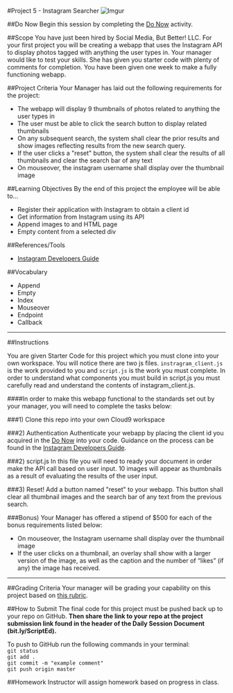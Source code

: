 #Project 5 - Instagram Searcher
![Imgur](http://i.imgur.com/P71EYPE.png)


##Do Now 
Begin this session by completing the [Do Now](doNow.md) activity.

##Scope
You have just been hired by Social Media, But Better! LLC. For your first project you will be creating a webapp that uses the Instagram API to display photos tagged with anything the user types in. Your manager would like to test your skills. She has given you starter code with plenty of comments for completion. You have been given one week to make a fully functioning webapp.  

##Project Criteria
Your Manager has laid out the following requirements for the project: 

* The webapp will display 9 thumbnails of photos related to anything the user types in
* The user must be able to click the search button to display related thumbnails
* On any subsequent search, the system shall clear the prior results and show images reflecting results from the new search query.
* If the user clicks a "reset" button, the system shall clear the results of all thumbnails and clear the search bar of any text
* On mouseover, the instagram username shall display over the thumbnail image


##Learning Objectives
By the end of this project the employee will be able to...

* Register their application with Instagram to obtain a client id
* Get information from Instagram using its API
* Append images to and HTML page
* Empty content from a selected div

##References/Tools
* [Instagram Developers Guide](https://instagram.com/developer/)

 
##Vocabulary

* Append
* Empty
* Index
* Mouseover 
* Endpoint
* Callback

***
##Instructions

You are given Starter Code for this project which you must clone into your own workspace.
You will notice there are two js files. `instragram_client.js` is the work provided to you and `script.js` is the work you must complete. In order to understand what components you must build in script.js you must carefully read and understand the contents of instagram_client.js. 

####In order to make this webapp functional to the standards set out by your manager, you will need to complete the tasks below:

###1) Clone this repo into your own Cloud9 workspace


###2) Authentication
Authenticate your webapp by placing the client id you acquired in the [Do Now](doNow.md) into your code. Guidance on the process can be found in the [Instagram Developers Guide](https://instagram.com/developer/).

###2) script.js
In this file you will need to ready your document in order make the API call based on user input. 10 images will appear as thumbnails as a result of evaluating the results of the user input. 

###3) Reset!
Add a button named "reset" to your webapp. This button shall clear all thumbnail images and the search bar of any text from the previous search.

###Bonus) 
Your Manager has offered a stipend of $500 for each of the bonus requirements listed below: 

* On mouseover, the Instagram username shall display over the thumbnail image
* If the user clicks on a thumbnail, an overlay shall show with a larger version of the image, as well as the caption and the number of “likes” (if any) the image has received.
***

##Grading Criteria
Your manager will be grading your capability on this project based on [this rubric](/assessment.md).

##How to Submit
The final code for this project must be pushed back up to your repo on GitHub. **Then share the link to your repo at the project submission link found in the header of the Daily Session Document (bit.ly/ScriptEd).**  

To push to GitHub run the following commands in your terminal:  
`git status`  
`git add .`  
`git commit -m "example comment"`  
`git push origin master`

##Homework
Instructor will assign homework based on progress in class.




